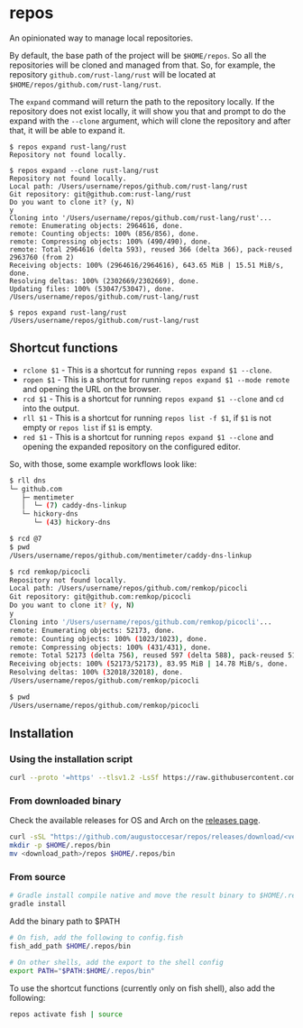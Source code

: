 # repos

An opinionated way to manage local repositories.

By default, the base path of the project will be `$HOME/repos`.
So all the repositories will be cloned and managed from that. So, for example, the repository
`github.com/rust-lang/rust` will be located at `$HOME/repos/github.com/rust-lang/rust`.

The `expand` command will return the path to the repository locally. If the repository
does not exist locally, it will show you that and prompt to do the expand with the `--clone`
argument, which will clone the repository and after that, it will be able to expand it.

```console
$ repos expand rust-lang/rust
Repository not found locally.

$ repos expand --clone rust-lang/rust
Repository not found locally.
Local path: /Users/username/repos/github.com/rust-lang/rust
Git repository: git@github.com:rust-lang/rust
Do you want to clone it? (y, N)
y
Cloning into '/Users/username/repos/github.com/rust-lang/rust'...
remote: Enumerating objects: 2964616, done.
remote: Counting objects: 100% (856/856), done.
remote: Compressing objects: 100% (490/490), done.
remote: Total 2964616 (delta 593), reused 366 (delta 366), pack-reused 2963760 (from 2)
Receiving objects: 100% (2964616/2964616), 643.65 MiB | 15.51 MiB/s, done.
Resolving deltas: 100% (2302669/2302669), done.
Updating files: 100% (53047/53047), done.
/Users/username/repos/github.com/rust-lang/rust

$ repos expand rust-lang/rust
/Users/username/repos/github.com/rust-lang/rust
```

## Shortcut functions

- `rclone $1` - This is a shortcut for running `repos expand $1 --clone`.
- `ropen $1` - This is a shortcut for running `repos expand $1 --mode remote` and opening the URL on the browser.
- `rcd $1` - This is a shortcut for running `repos expand $1 --clone` and `cd` into the output.
- `rll $1` - This is a shortcut for running `repos list -f $1`, if `$1` is not empty or `repos list` if `$1` is empty.
- `red $1` - This is a shortcut for running `repos expand $1 --clone` and opening the expanded repository on the
  configured editor.

So, with those, some example workflows look like:

```bash
$ rll dns
└─ github.com
   ├─ mentimeter
   │  └─ (7) caddy-dns-linkup
   └─ hickory-dns
      └─ (43) hickory-dns

$ rcd @7
$ pwd
/Users/username/repos/github.com/mentimeter/caddy-dns-linkup 
```

```bash
$ rcd remkop/picocli
Repository not found locally.
Local path: /Users/username/repos/github.com/remkop/picocli
Git repository: git@github.com:remkop/picocli
Do you want to clone it? (y, N)
y
Cloning into '/Users/username/repos/github.com/remkop/picocli'...
remote: Enumerating objects: 52173, done.
remote: Counting objects: 100% (1023/1023), done.
remote: Compressing objects: 100% (431/431), done.
remote: Total 52173 (delta 756), reused 597 (delta 588), pack-reused 51150 (from 3)
Receiving objects: 100% (52173/52173), 83.95 MiB | 14.78 MiB/s, done.
Resolving deltas: 100% (32018/32018), done.
/Users/username/repos/github.com/remkop/picocli

$ pwd
/Users/username/repos/github.com/remkop/picocli
```

## Installation

### Using the installation script

```bash
curl --proto '=https' --tlsv1.2 -LsSf https://raw.githubusercontent.com/augustoccesar/repos/refs/heads/master/install.sh | sh
```

### From downloaded binary

Check the available releases for OS and Arch on the [releases page](https://github.com/augustoccesar/repos/releases).

```bash
curl -sSL "https://github.com/augustoccesar/repos/releases/download/<version>/repos-<version>-<arch>-<os>.tar.gz" | tar -xz -C "<download_path>"
mkdir -p $HOME/.repos/bin
mv <download_path>/repos $HOME/.repos/bin
```

### From source

```bash
# Gradle install compile native and move the result binary to $HOME/.repos/bin
gradle install
```

Add the binary path to $PATH

```bash
# On fish, add the following to config.fish
fish_add_path $HOME/.repos/bin

# On other shells, add the export to the shell config
export PATH="$PATH:$HOME/.repos/bin"
```

To use the shortcut functions (currently only on fish shell), also add the following:

```bash
repos activate fish | source
```


